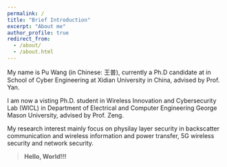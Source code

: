 ```yaml
---
permalink: /
title: "Brief Introduction"
excerpt: "About me"
author_profile: true
redirect_from: 
  - /about/
  - /about.html
---
```


My name is Pu Wang (in Chinese: 王普), currently a Ph.D candidate at in School of Cyber Engineering at Xidian University in China, advised by Prof. Yan. 

I am now a visting Ph.D. student in Wireless Innovation and Cybersecurity Lab (WICL) in Department of Electrical and Computer Engineering George Mason University, advised by Prof. Zeng. 

My research interest mainly focus on physilay layer security in backscatter communication and wireless information and power transfer, 5G wireless security and network security.

>**Hello, World!!!**
 
